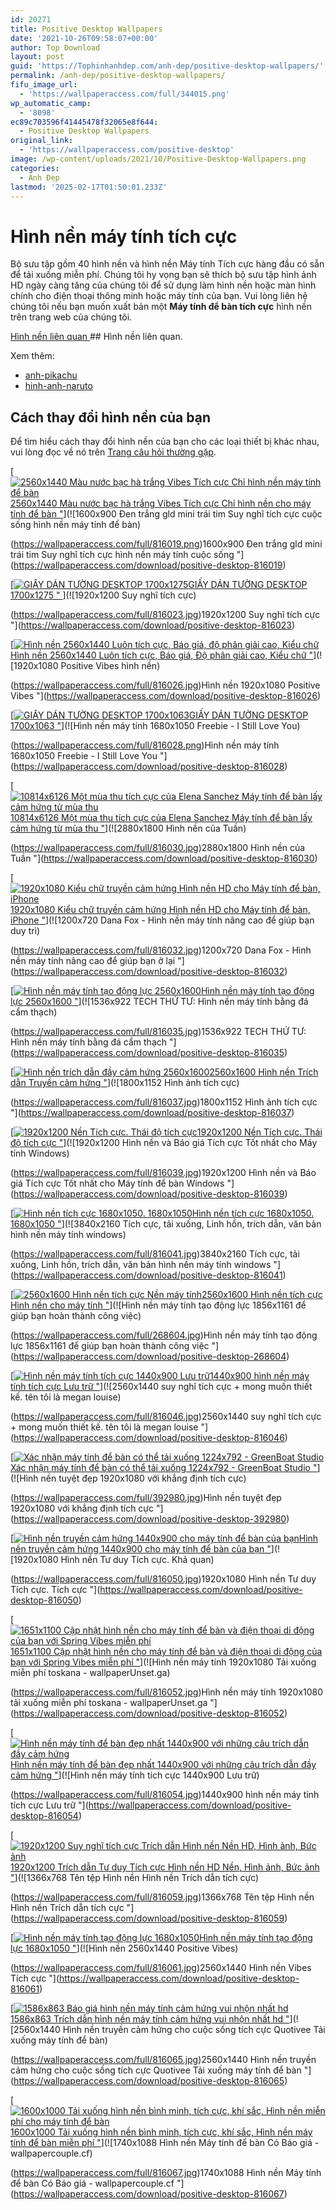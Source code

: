 ```yaml
---
id: 20271
title: Positive Desktop Wallpapers
date: '2021-10-26T09:58:07+00:00'
author: Top Download
layout: post
guid: 'https://Tophinhanhdep.com/anh-dep/positive-desktop-wallpapers/'
permalink: /anh-dep/positive-desktop-wallpapers/
fifu_image_url:
  - 'https://wallpaperaccess.com/full/344015.png'
wp_automatic_camp:
  - '8098'
ec89c703596f41445478f32065e8f644:
  - Positive Desktop Wallpapers
original_link:
  - 'https://wallpaperaccess.com/positive-desktop'
image: /wp-content/uploads/2021/10/Positive-Desktop-Wallpapers.png
categories:
  - Ảnh Đẹp
lastmod: '2025-02-17T01:50:01.233Z'
---
```

# Hình nền máy tính tích cực

Bộ sưu tập gồm 40 hình nền và hình nền Máy tính Tích cực hàng đầu có sẵn để tải xuống miễn phí. Chúng tôi hy vọng bạn sẽ thích bộ sưu tập hình ảnh HD ngày càng tăng của chúng tôi để sử dụng làm hình nền hoặc màn hình chính cho điện thoại thông minh hoặc máy tính của bạn. Vui lòng liên hệ chúng tôi nếu bạn muốn xuất bản một **Máy tính để bàn tích cực** hình nền trên trang web của chúng tôi.

[Hình nền liên quan ](#related) ## Hình nền liên quan.

   
 Xem thêm:

   
- [anh-pikachu](https://tophinhanhdep.com/anh-anime/anh-pikachu/)
- [hinh-anh-naruto](https://tophinhanhdep.com/anh-naruto/hinh-anh-naruto/)

## Cách thay đổi hình nền của bạn

Để tìm hiểu cách thay đổi hình nền của bạn cho các loại thiết bị khác nhau, vui lòng đọc về nó trên [Trang câu hỏi thường gặp](https://tophinhanhdep.com/faq/).

  
[[![2560x1440 Màu nước bạc hà trắng Vibes Tích cực Chỉ hình nền máy tính để bàn](https://wallpaperaccess.com/full/344015.png)2560x1440 Màu nước bạc hà trắng Vibes Tích cực Chỉ hình nền cho máy tính để bàn "](https://wallpaperaccess.com/download/positive-desktop-344015)](![1600x900 Đen trắng gld mini trái tim Suy nghĩ tích cực cuộc sống hình nền máy tính để bàn)

(https://wallpaperaccess.com/full/816019.png)1600x900 Đen trắng gld mini trái tim Suy nghĩ tích cực hình nền máy tính cuộc sống "](https://wallpaperaccess.com/download/positive-desktop-816019)

[[![GIẤY DÁN TƯỜNG DESKTOP 1700x1275](https://wallpaperaccess.com/full/816022.png)GIẤY DÁN TƯỜNG DESKTOP 1700x1275 " ](https://wallpaperaccess.com/download/positive-desktop-816022)](![1920x1200 Suy nghĩ tích cực)

(https://wallpaperaccess.com/full/816023.jpg)1920x1200 Suy nghĩ tích cực "](https://wallpaperaccess.com/download/positive-desktop-816023)

[[![Hình nền 2560x1440 Luôn tích cực, Báo giá, độ phân giải cao, Kiểu chữ](https://wallpaperaccess.com/full/247734.jpg)Hình nền 2560x1440 Luôn tích cực, Báo giá, Độ phân giải cao, Kiểu chữ "](https://wallpaperaccess.com/download/positive-desktop-247734)](![1920x1080 Positive Vibes hình nền)

(https://wallpaperaccess.com/full/816026.jpg)Hình nền 1920x1080 Positive Vibes "](https://wallpaperaccess.com/download/positive-desktop-816026)

[[![GIẤY DÁN TƯỜNG DESKTOP 1700x1063](https://wallpaperaccess.com/full/816027.jpg)GIẤY DÁN TƯỜNG DESKTOP 1700x1063 "](https://wallpaperaccess.com/download/positive-desktop-816027)](![Hình nền máy tính 1680x1050 Freebie - I Still Love You)

(https://wallpaperaccess.com/full/816028.png)Hình nền máy tính 1680x1050 Freebie - I Still Love You "](https://wallpaperaccess.com/download/positive-desktop-816028)

[[![10814x6126 Một mùa thu tích cực của Elena Sanchez Máy tính để bàn lấy cảm hứng từ mùa thu](https://wallpaperaccess.com/full/816029.jpg)10814x6126 Một mùa thu tích cực của Elena Sanchez Máy tính để bàn lấy cảm hứng từ mùa thu "](https://wallpaperaccess.com/download/positive-desktop-816029)](![2880x1800 Hình nền của Tuần)

(https://wallpaperaccess.com/full/816030.jpg)2880x1800 Hình nền của Tuần "](https://wallpaperaccess.com/download/positive-desktop-816030)

[[![1920x1080 Kiểu chữ truyền cảm hứng Hình nền HD cho Máy tính để bàn, iPhone](https://wallpaperaccess.com/full/245602.jpg)1920x1080 Kiểu chữ truyền cảm hứng Hình nền HD cho Máy tính để bàn, iPhone "](https://wallpaperaccess.com/download/positive-desktop-245602)](![1200x720 Dana Fox - Hình nền máy tính nâng cao để giúp bạn duy trì)

(https://wallpaperaccess.com/full/816032.jpg)1200x720 Dana Fox - Hình nền máy tính nâng cao để giúp bạn ở lại "](https://wallpaperaccess.com/download/positive-desktop-816032)

[[![Hình nền máy tính tạo động lực 2560x1600](https://wallpaperaccess.com/full/816033.jpg)Hình nền máy tính tạo động lực 2560x1600 "](https://wallpaperaccess.com/download/positive-desktop-816033)](![1536x922 TECH THỨ TƯ: Hình nền máy tính bằng đá cẩm thạch)

(https://wallpaperaccess.com/full/816035.jpg)1536x922 TECH THỨ TƯ: Hình nền máy tính bằng đá cẩm thạch "](https://wallpaperaccess.com/download/positive-desktop-816035)

[[![Hình nền trích dẫn đầy cảm hứng 2560x1600](https://wallpaperaccess.com/full/816036.jpg)2560x1600 Hình nền Trích dẫn Truyền cảm hứng "](https://wallpaperaccess.com/download/positive-desktop-816036)](![1800x1152 Hình ảnh tích cực)

(https://wallpaperaccess.com/full/816037.jpg)1800x1152 Hình ảnh tích cực "](https://wallpaperaccess.com/download/positive-desktop-816037)

[[![1920x1200 Nền Tích cực.  Thái độ tích cực](https://wallpaperaccess.com/full/816038.jpg)1920x1200 Nền Tích cực. Thái độ tích cực "](https://wallpaperaccess.com/download/positive-desktop-816038)](![1920x1200 Hình nền và Báo giá Tích cực Tốt nhất cho Máy tính Windows)

(https://wallpaperaccess.com/full/816039.jpg)1920x1200 Hình nền và Báo giá Tích cực Tốt nhất cho Máy tính để bàn Windows "](https://wallpaperaccess.com/download/positive-desktop-816039)

[[![Hình nền tích cực 1680x1050.  1680x1050](https://wallpaperaccess.com/full/816040.jpg)Hình nền tích cực 1680x1050. 1680x1050 "](https://wallpaperaccess.com/download/positive-desktop-816040)](![3840x2160 Tích cực, tải xuống, Linh hồn, trích dẫn, văn bản hình nền máy tính windows)

(https://wallpaperaccess.com/full/816041.jpg)3840x2160 Tích cực, tải xuống, Linh hồn, trích dẫn, văn bản hình nền máy tính windows "](https://wallpaperaccess.com/download/positive-desktop-816041)

[[![2560x1600 Hình nền tích cực Nền máy tính](https://wallpaperaccess.com/full/816042.jpg)2560x1600 Hình nền tích cực Hình nền cho máy tính "](https://wallpaperaccess.com/download/positive-desktop-816042)](![Hình nền máy tính tạo động lực 1856x1161 để giúp bạn hoàn thành công việc)

(https://wallpaperaccess.com/full/268604.jpg)Hình nền máy tính tạo động lực 1856x1161 để giúp bạn hoàn thành công việc "](https://wallpaperaccess.com/download/positive-desktop-268604)

[[![Hình nền máy tính tích cực 1440x900 Lưu trữ](https://wallpaperaccess.com/full/816045.jpg)1440x900 hình nền máy tính tích cực Lưu trữ "](https://wallpaperaccess.com/download/positive-desktop-816045)](![2560x1440 suy nghĩ tích cực + mong muốn thiết kế.  tên tôi là megan louise)

(https://wallpaperaccess.com/full/816046.jpg)2560x1440 suy nghĩ tích cực + mong muốn thiết kế. tên tôi là megan louise "](https://wallpaperaccess.com/download/positive-desktop-816046)

[[![Xác nhận máy tính để bàn có thể tải xuống 1224x792 - GreenBoat Studio](https://wallpaperaccess.com/full/816047.jpg)Xác nhận máy tính để bàn có thể tải xuống 1224x792 - GreenBoat Studio "](https://wallpaperaccess.com/download/positive-desktop-816047)](![Hình nền tuyệt đẹp 1920x1080 với khẳng định tích cực)

(https://wallpaperaccess.com/full/392980.jpg)Hình nền tuyệt đẹp 1920x1080 với khẳng định tích cực "](https://wallpaperaccess.com/download/positive-desktop-392980)

[[![Hình nền truyền cảm hứng 1440x900 cho máy tính để bàn của bạn](https://wallpaperaccess.com/full/816049.jpg)Hình nền truyền cảm hứng 1440x900 cho máy tính để bàn của bạn "](https://wallpaperaccess.com/download/positive-desktop-816049)](![1920x1080 Hình nền Tư duy Tích cực.  Khả quan)

(https://wallpaperaccess.com/full/816050.jpg)1920x1080 Hình nền Tư duy Tích cực. Tích cực "](https://wallpaperaccess.com/download/positive-desktop-816050)

[[![1651x1100 Cập nhật hình nền cho máy tính để bàn và điện thoại di động của bạn với Spring Vibes miễn phí](https://wallpaperaccess.com/full/816051.jpg)1651x1100 Cập nhật hình nền cho máy tính để bàn và điện thoại di động của bạn với Spring Vibes miễn phí "](https://wallpaperaccess.com/download/positive-desktop-816051)](![Hình nền máy tính 1920x1080 Tải xuống miễn phí toskana - wallpaperUnset.ga)

(https://wallpaperaccess.com/full/816052.jpg)Hình nền máy tính 1920x1080 tải xuống miễn phí toskana - wallpaperUnset.ga "](https://wallpaperaccess.com/download/positive-desktop-816052)

[[![Hình nền máy tính để bàn đẹp nhất 1440x900 với những câu trích dẫn đầy cảm hứng](https://wallpaperaccess.com/full/148491.jpg)Hình nền máy tính để bàn đẹp nhất 1440x900 với những câu trích dẫn đầy cảm hứng "](https://wallpaperaccess.com/download/positive-desktop-148491)](![Hình nền máy tính tích cực 1440x900 Lưu trữ)

(https://wallpaperaccess.com/full/816054.jpg)1440x900 hình nền máy tính tích cực Lưu trữ "](https://wallpaperaccess.com/download/positive-desktop-816054)

[[![1920x1200 Suy nghĩ tích cực Trích dẫn Hình nền Nền HD, Hình ảnh, Bức ảnh](https://wallpaperaccess.com/full/816055.jpg)1920x1200 Trích dẫn Tư duy Tích cực Hình nền HD Nền, Hình ảnh, Bức ảnh "](https://wallpaperaccess.com/download/positive-desktop-816055)](![1366x768 Tên tệp Hình nền Hình nền Trích dẫn tích cực)

(https://wallpaperaccess.com/full/816059.jpg)1366x768 Tên tệp Hình nền Hình nền Trích dẫn tích cực "](https://wallpaperaccess.com/download/positive-desktop-816059)

[[![Hình nền máy tính tạo động lực 1680x1050](https://wallpaperaccess.com/full/816060.jpg)Hình nền máy tính tạo động lực 1680x1050 "](https://wallpaperaccess.com/download/positive-desktop-816060)](![Hình nền 2560x1440 Positive Vibes)

(https://wallpaperaccess.com/full/816061.jpg)2560x1440 Hình nền Vibes Tích cực "](https://wallpaperaccess.com/download/positive-desktop-816061)

[[![1586x863 Báo giá hình nền máy tính cảm hứng vui nhộn nhất hd](https://wallpaperaccess.com/full/148468.jpg)1586x863 Trích dẫn hình nền máy tính cảm hứng vui nhộn nhất hd "](https://wallpaperaccess.com/download/positive-desktop-148468)](![2560x1440 Hình nền truyền cảm hứng cho cuộc sống tích cực Quotivee Tải xuống máy tính để bàn)

(https://wallpaperaccess.com/full/816065.jpg)2560x1440 Hình nền truyền cảm hứng cho cuộc sống tích cực Quotivee Tải xuống máy tính để bàn "](https://wallpaperaccess.com/download/positive-desktop-816065)

[[![1600x1000 Tải xuống hình nền bình minh, tích cực, khí sắc, Hình nền miễn phí cho máy tính để bàn](https://wallpaperaccess.com/full/816066.jpg)1600x1000 Tải xuống hình nền bình minh, tích cực, khí sắc, Hình nền máy tính để bàn miễn phí "](https://wallpaperaccess.com/download/positive-desktop-816066)](![1740x1088 Hình nền Máy tính để bàn Có Báo giá - wallpapercouple.cf)

(https://wallpaperaccess.com/full/816067.jpg)1740x1088 Hình nền Máy tính để bàn Có Báo giá - wallpapercouple.cf "](https://wallpaperaccess.com/download/positive-desktop-816067)
